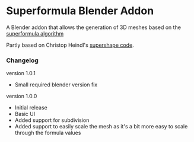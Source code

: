 # Superformula Blender Addon

A Blender addon that allows the generation of 3D meshes based on the [superformula algorithm](https://en.wikipedia.org/wiki/Superformula)

Partly based on Christop Heindl's [supershape code](https://github.com/cheind/supershape).


### Changelog

version 1.0.1

* Small required blender version fix

 version 1.0.0

 * Initial release
 * Basic UI
 * Added support for subdivision
 * Added support to easily scale the mesh as it's a bit more easy to scale through the formula values
